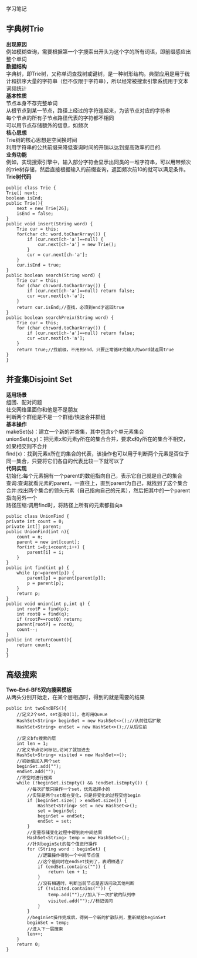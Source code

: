 学习笔记
## 字典树Trie ##
**出现原因**<br>
例如模糊查询，需要根据第一个字搜索出开头为这个字的所有词语，即前缀感应出整个单词<br>
**数据结构**<br>
字典树，即Trie树，又称单词查找树或键树，是一种树形结构。典型应用是用于统计和排序大量的字符串（但不仅限于字符串），所以经常被搜索引擎系统用于文本词频统计<br>
**基本性质**<br>
节点本身不存完整单词<br>
从根节点到某一节点，路径上经过的字符连起来，为该节点对应的字符串<br>
每个节点的所有子节点路径代表的字符都不相同<br>
可以用节点存储额外的信息，如频次<br>
**核心思想**<br>
Trie树的核心思想是空间换时间<br>
利用字符串的公共前缀来降低查询时间的开销以达到提高效率的目的.<br>
**业务功能**<br>
例如，实现搜索引擎中，输入部分字符会显示出同类的一堆字符串，可以用带频次的trie树存储，然后直接根据输入的前缀查询，返回频次前10的就可以满足条件。<br>
**Trie树代码**<br>

	public class Trie {
    Trie[] next;
    boolean isEnd;
    public Trie(){
        next = new Trie[26];
        isEnd = false;
    }
    public void insert(String word) {
        Trie cur = this;
        for(char ch: word.toCharArray()) {
            if (cur.next[ch-'a']==null) {
                cur.next[ch-'a'] = new Trie();
            }
            cur = cur.next[ch-'a'];
        }
        cur.isEnd = true;
    }
    public boolean search(String word) {
        Trie cur = this;
        for (char ch:word.toCharArray()) {
            if (cur.next[ch-'a']==null) return false;
            cur =cur.next[ch-'a'];
        }
        return cur.isEnd;//查找，必须到end才返回true
    }
    public boolean searchPreix(String word) {
        Trie cur = this;
        for (char ch:word.toCharArray()) {
            if (cur.next[ch-'a']==null) return false;
            cur =cur.next[ch-'a'];
        }
        return true;//找前缀，不用到end，只要正常循环完输入的word就返回true
    }
	}

## 并查集Disjoint Set ##
**适用场景**<br>
组团、配对问题<br>
社交网络里面你和他是不是朋友<br>
判断两个群组是不是一个群组/快速合并群组<br>
**基本操作**<br>
makeSet(s)：建立一个新的并查集，其中包含s个单元素集合<br>
unionSet(x,y)：把元素x和元素y所在的集合合并，要求x和y所在的集合不相交，如果相交则不合并<br>
find(x)：找到元素x所在的集合的代表，该操作也可以用于判断两个元素是否位于同一集合，只要将它们各自的代表比较一下就可以了<br>
**代码实现**<br>
初始化:每个元素拥有一个parent的数组指向自己，表示它自己就是自己的集合<br>
查询:查询就看元素的parent，一直往上，直到parent为自己，就找到了这个集合<br>
合并:找出两个集合的领头元素（自己指向自己的元素），然后把其中的一个parent指向另外一个<br>
路径压缩:调用find时，将路径上所有的元素都指向a<br>

	public class UnionFind {
    private int count = 0;
    private int[] parent;
    public UnionFind(int n){
        count = n;
        parent = new int[count];
        for(int i=0;i<count;i++) {
            parent[i] = i;
        }
    }
    public int find(int p) {
        while (p!=parent[p]) {
            parent[p] = parent[parent[p]];
            p = parent[p];
        }
        return p;
    }
    public void union(int p,int q) {
        int rootP = find(p);
        int rootQ = find(q);
        if (rootP==rootQ) return;
        parent[rootP] = rootQ;
        count--;
    }
    public int returnCount(){
        return count;
    }
	}

## 高级搜索 ##
**Two-End-BFS双向搜索模板**<br>
从两头分别开始走，在某个层相遇时，得到的就是需要的结果<br>

	public int twoEndBFS(){
        //定义2个set，set查询O(1)，也可用Queue
        HashSet<String> beginSet = new HashSet<>();//从前往后扩散
        HashSet<String> endSet = new HashSet<>();//从后往前

        //定义bfs搜索的层
        int len = 1;
        //定义节点访问标记,访问了就加进去
        HashSet<String> visited = new HashSet<>();
        //初始值加入两个set
        beginSet.add("");
        endSet.add("");
        //不空时进行搜索
        while (!beginSet.isEmpty() && !endSet.isEmpty()) {
            //每次扩散只操作一个set，优先选择小的
            //实际是两个set都在变化，只是将变化的过程交给begin
            if (beginSet.size() > endSet.size()) {
                HashSet<String> set = new HashSet<>();
                set = beginSet;
                beginSet = endSet;
                endSet = set;
            }
            //变量存储变化过程中得到的中间结果
            HashSet<String> temp = new HashSet<>();
            //针对beginSet的每个值进行操作
            for (String word : beginSet) {
                //逻辑操作得到一个中间节点值
                //这个值同时在endSet找到了，表明相遇了
                if (endSet.contains("")) {
                    return len + 1;
                }
                //没有相遇时，判断当前节点是否访问及其他判断
                if (!visited.contains("")) {
                    temp.add("");//加入下一次扩散的队列中
                    visited.add("");//标记访问
                }
            }
            //beginSet操作完成后，得到一个新的扩散队列，重新赋给beginSet
            beginSet = temp;
            //进入下一层搜索
            len++;
        }
        return 0;
    }